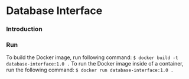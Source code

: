# Database Interface
### Introduction
### Run
To build the Docker image, run following command:
`$ docker build -t database-interface:1.0 .`
To run the Docker image inside of a container, run the following command: 
`$ docker run database-interface:1.0 .`
